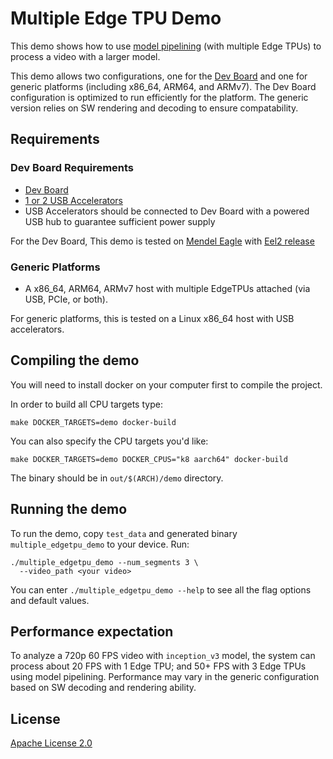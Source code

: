 # Multiple Edge TPU Demo

This demo shows how to use
[model pipelining](https://coral.ai/docs/edgetpu/pipeline/) (with multiple Edge
TPUs) to process a video with a larger model.

This demo allows two configurations, one for the [Dev Board](https://coral.ai/products/dev-board/)
and one for generic platforms (including x86_64, ARM64, and ARMv7). The Dev
Board configuration is optimized to run efficiently for the platform. The
generic version relies on SW rendering and decoding to ensure compatability.

## Requirements
### Dev Board Requirements

*   [Dev Board](https://coral.ai/products/dev-board/)
*   [1 or 2 USB Accelerators](https://coral.ai/products/accelerator/)
*   USB Accelerators should be connected to Dev Board with a powered USB hub to
    guarantee sufficient power supply

For the Dev Board, This demo is tested on [Mendel Eagle](https://coral.ai/software/) with
[Eel2 release](https://github.com/google-coral/edgetpu/commit/c48c88871fd3d2e10d298126cd6a08b88d22496c)

### Generic Platforms

*   A x86_64, ARM64, ARMv7 host with multiple EdgeTPUs attached (via USB, PCIe,
or both).

For generic platforms, this is tested on a Linux x86_64 host with USB
accelerators.

## Compiling the demo

You will need to install docker on your computer first to compile the project.

In order to build all CPU targets type:

```
make DOCKER_TARGETS=demo docker-build
```

You can also specify the CPU targets you'd like:
```
make DOCKER_TARGETS=demo DOCKER_CPUS="k8 aarch64" docker-build
```

The binary should be in `out/$(ARCH)/demo` directory.

## Running the demo

To run the demo, copy `test_data` and generated binary `multiple_edgetpu_demo`
to your device. Run:

```
./multiple_edgetpu_demo --num_segments 3 \
  --video_path <your video>
```

You can enter `./multiple_edgetpu_demo --help` to see all the flag options and
default values.

## Performance expectation

To analyze a 720p 60 FPS video with `inception_v3` model, the system can process
about 20 FPS with 1 Edge TPU; and 50+ FPS with 3 Edge TPUs using model
pipelining. Performance may vary in the generic configuration based on SW
decoding and rendering ability.

## License

[Apache License 2.0](LICENSE)


